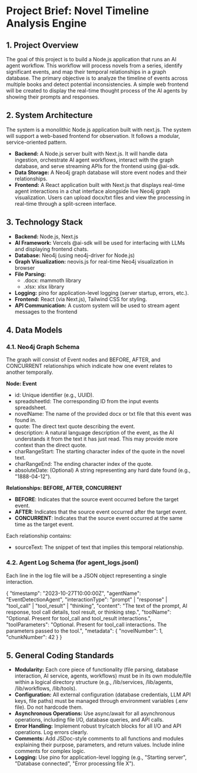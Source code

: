 # **Project Brief: Novel Timeline Analysis Engine**

## **1\. Project Overview**

The goal of this project is to build a Node.js application that runs an AI agent workflow. This workflow will process novels from a series, identify significant events, and map their temporal relationships in a graph database. The primary objective is to analyze the timeline of events across multiple books and detect potential inconsistencies. A simple web frontend will be created to display the real-time thought process of the AI agents by showing their prompts and responses.

## **2\. System Architecture**

The system is a monolithic Node.js application built with next.js. The system will support a web-based frontend for observation. It follows a modular, service-oriented pattern.

* **Backend:** A Node.js server built with Next.js. It will handle data ingestion, orchestrate AI agent workflows, interact with the graph database, and serve streaming APIs for the frontend using @ai-sdk.
* **Data Storage:** A Neo4j graph database will store event nodes and their relationships.
* **Frontend:** A React application built with Next.js that displays real-time agent interactions in a chat interface alongside live Neo4j graph visualization. Users can upload docx/txt files and view the processing in real-time through a split-screen interface.

## **3\. Technology Stack**

* **Backend:** Node.js, Next.js
* **AI Framework:** Vercels @ai-sdk will be used for interfacing with LLMs and displaying frontend chats.
* **Database:** Neo4j (using neo4j-driver for Node.js)
* **Graph Visualization:** neovis.js for real-time Neo4j visualization in browser
* **File Parsing:**
  * .docx: mammoth library
  * .xlsx: xlsx library
* **Logging:** pino for application-level logging (server startup, errors, etc.).
* **Frontend:** React (via Next.js), Tailwind CSS for styling.
* **API Communication:** A custom system will be used to stream agent messages to the frontend

## **4\. Data Models**

### **4.1. Neo4j Graph Schema**

The graph will consist of Event nodes and BEFORE, AFTER, and CONCURRENT relationships which indicate how one event relates to another temporally.

**Node: Event**

* id: Unique identifier (e.g., UUID).  
* spreadsheetId: The corresponding ID from the input events spreadsheet.  
* novelName: The name of the provided docx or txt file that this event was found in.
* quote: The direct text quote describing the event.  
* description: A natural language description of the event, as the AI understands it from the text it has just read. This may provide more context than the direct quote.
* charRangeStart: The starting character index of the quote in the novel text.  
* charRangeEnd: The ending character index of the quote.  
* absoluteDate: (Optional) A string representing any hard date found (e.g., "1888-04-12").

**Relationships: BEFORE, AFTER, CONCURRENT**

* **BEFORE**: Indicates that the source event occurred before the target event.
* **AFTER**: Indicates that the source event occurred after the target event.
* **CONCURRENT**: Indicates that the source event occurred at the same time as the target event.

Each relationship contains:
* sourceText: The snippet of text that implies this temporal relationship.

### **4.2. Agent Log Schema (for agent\_logs.jsonl)**

Each line in the log file will be a JSON object representing a single interaction.

{
  "timestamp": "2023-10-27T10:00:00Z",
  "agentName": "EventDetectionAgent",
  "interactionType": "prompt" | "response" | "tool_call" | "tool_result" | "thinking",
  "content": "The text of the prompt, AI response, tool call details, tool result, or thinking step.",
  "toolName": "Optional. Present for tool_call and tool_result interactions.",
  "toolParameters": "Optional. Present for tool_call interactions. The parameters passed to the tool.",
  "metadata": {
    "novelNumber": 1,
    "chunkNumber": 42
  }
}

## **5\. General Coding Standards**

* **Modularity:** Each core piece of functionality (file parsing, database interaction, AI service, agents, workflows) must be in its own module/file within a logical directory structure (e.g., /lib/services, /lib/agents, /lib/workflows, /lib/tools).  
* **Configuration:** All external configuration (database credentials, LLM API keys, file paths) must be managed through environment variables (.env file). Do not hardcode them.  
* **Asynchronous Operations:** Use async/await for all asynchronous operations, including file I/O, database queries, and API calls.  
* **Error Handling:** Implement robust try/catch blocks for all I/O and API operations. Log errors clearly.  
* **Comments:** Add JSDoc-style comments to all functions and modules explaining their purpose, parameters, and return values. Include inline comments for complex logic.  
* **Logging:** Use pino for application-level logging (e.g., "Starting server", "Database connected", "Error processing file X").